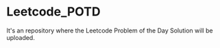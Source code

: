 # Leetcode_POTD
It's an repository where the Leetcode  Problem of the Day Solution will be uploaded.
